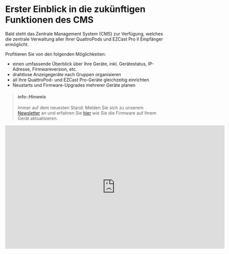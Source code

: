 # Erster Einblick in die zukünftigen Funktionen des CMS

Bald steht das Zentrale Management System (CMS) zur Verfügung, welches die zentrale Verwaltung aller Ihrer QuattroPods und EZCast Pro II Empfänger ermöglicht.

Profitieren Sie von den folgenden Möglichkeiten:

 * einen umfassende Überblick über Ihre Geräte, inkl. Gerätestatus, IP-Adresse, Firmwareversion, etc.
 * drahtlose Anzeigegeräte nach Gruppen organisieren
 * all Ihre QuattroPod- und EZCast Pro-Geräte gleichzeitig einrichten
 * Neustarts und Firmware-Upgrades mehrerer Geräte planen

> #### info::Hinweis
>
> Immer auf dem neuesten Stand: Melden Sie sich zu unserem [Newsletter](https://www.stueber.de/newsletter.php) an und erfahren Sie [hier](firmware-upgrade.md) wie Sie die Firmware auf Ihrem Gerät aktualisieren.

<iframe width="700" height="394" src="https://www.youtube.com/embed/Gr1HSE8Keso" frameborder="0" allow="accelerometer; autoplay; encrypted-media; gyroscope; picture-in-picture" allowfullscreen></iframe>